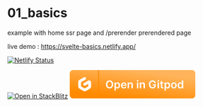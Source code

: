 # 01_basics

example with home ssr page and /prerender prerendered page

live demo : https://svelte-basics.netlify.app/

[![Netlify Status](https://api.netlify.com/api/v1/badges/6e5744d9-f70d-48af-b7ff-908415431a51/deploy-status)](https://svelte-basics.netlify.app/)

[![Open in StackBlitz](https://developer.stackblitz.com/img/open_in_stackblitz.svg)](https://stackblitz.com/github/MicroWebStacks/svelte-examples/tree/main/01_basics)
[![open in Gitpod](../media/gitpod.svg)](https://gitpod.io/?on=gitpod#https://github.com/MicroWebStacks/svelte-examples/tree/main/01_basics)

